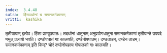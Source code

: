 ```yaml
---
index:  3.4.48
sutra:  हिंसाऽर्थानां च समानकर्मकाणाम्
vritti:  kashika 
---
```


तृतीयायाम् इत्येव। हिंसा प्राण्युपघातः। तदर्थानां धातूनाम् अनुप्रयोगधातुना समानकर्मकाणां तृतीयान्ते उपपदे णमुल् प्रत्ययो भवति। दण्डोपघातं गाः कालयति, दण्डेनोपघातम्। दण्डताडम्, दण्डेन ताडम्। समानकर्मकाणाम् इति किम्? चोरं दण्डेनोपहत्य गोपालको गाः कालयति।

